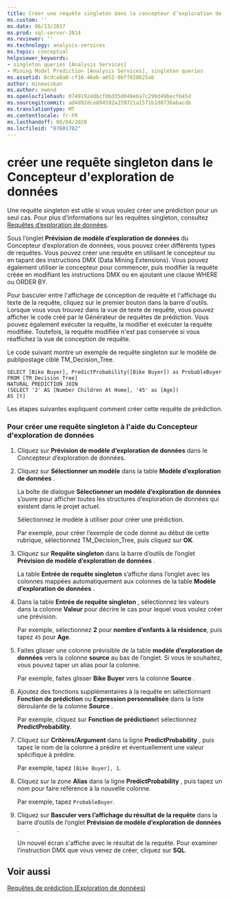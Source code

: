 ```yaml
---
title: Créer une requête singleton dans le concepteur d’exploration de données | Microsoft Docs
ms.custom: ''
ms.date: 06/13/2017
ms.prod: sql-server-2014
ms.reviewer: ''
ms.technology: analysis-services
ms.topic: conceptual
helpviewer_keywords:
- singleton queries [Analysis Services]
- Mining Model Prediction [Analysis Services], singleton queries
ms.assetid: 6cdca8a0-cf16-46eb-a652-0bff820625ab
author: minewiskan
ms.author: owend
ms.openlocfilehash: 07491924dbcf0bd35d049e6a7c290d49becfb45d
ms.sourcegitcommit: ad4d92dce894592a259721a1571b1d8736abacdb
ms.translationtype: MT
ms.contentlocale: fr-FR
ms.lasthandoff: 08/04/2020
ms.locfileid: "87601782"
---
```

# <a name="create-a-singleton-query-in-the-data-mining-designer"></a>créer une requête singleton dans le Concepteur d'exploration de données
  Une requête singleton est utile si vous voulez créer une prédiction pour un seul cas. Pour plus d’informations sur les requêtes singleton, consultez [Requêtes d’exploration de données](data-mining-queries.md).  
  
 Sous l’onglet **Prévision de modèle d’exploration de données** du Concepteur d’exploration de données, vous pouvez créer différents types de requêtes. Vous pouvez créer une requête en utilisant le concepteur ou en tapant des instructions DMX (Data Mining Extensions). Vous pouvez également utiliser le concepteur pour commencer, puis modifier la requête créée en modifiant les instructions DMX ou en ajoutant une clause WHERE ou ORDER BY.  
  
 Pour basculer entre l'affichage de conception de requête et l'affichage du texte de la requête, cliquez sur le premier bouton dans la barre d'outils. Lorsque vous vous trouvez dans la vue de texte de requête, vous pouvez afficher le code créé par le Générateur de requêtes de prédiction. Vous pouvez également exécuter la requête, la modifier et exécuter la requête modifiée. Toutefois, la requête modifiée n'est pas conservée si vous réaffichez la vue de conception de requête.  
  
 Le code suivant montre un exemple de requête singleton sur le modèle de publipostage ciblé TM_Decision_Tree.  
  
```  
SELECT [Bike Buyer], PredictProbability([Bike Buyer]) as ProbableBuyer  
FROM [TM_Decision_Tree]  
NATURAL PREDICTION JOIN  
(SELECT '2' AS [Number Children At Home], '45' as [Age])  
AS [t]  
```  
  
 Les étapes suivantes expliquent comment créer cette requête de prédiction.  
  
### <a name="to-create-a-singleton-query-by-using-the-data-mining-designer"></a>Pour créer une requête singleton à l'aide du Concepteur d'exploration de données  
  
1.  Cliquez sur **Prévision de modèle d’exploration de données** dans le Concepteur d’exploration de données.  
  
2.  Cliquez sur **Sélectionner un modèle** dans la table **Modèle d’exploration de données** .  
  
     La boîte de dialogue **Sélectionner un modèle d’exploration de données** s’ouvre pour afficher toutes les structures d’exploration de données qui existent dans le projet actuel.  
  
     Sélectionnez le modèle à utiliser pour créer une prédiction.  
  
     Par exemple, pour créer l’exemple de code donné au début de cette rubrique, sélectionnez TM_Decision_Tree, puis cliquez sur **OK**.  
  
3.  Cliquez sur **Requête singleton** dans la barre d’outils de l’onglet **Prévision de modèle d’exploration de données** .  
  
     La table **Entrée de requête singleton** s’affiche dans l’onglet avec les colonnes mappées automatiquement aux colonnes de la table **Modèle d’exploration de données** .  
  
4.  Dans la table **Entrée de requête singleton** , sélectionnez les valeurs dans la colonne **Valeur** pour décrire le cas pour lequel vous voulez créer une prévision.  
  
     Par exemple, sélectionnez **2** pour **nombre d’enfants à la résidence**, puis tapez `45` pour **Age**.  
  
5.  Faites glisser une colonne prévisible de la table **modèle d’exploration de données** vers la colonne **source** au bas de l’onglet. Si vous le souhaitez, vous pouvez taper un alias pour la colonne.  
  
     Par exemple, faites glisser **Bike Buyer** vers la colonne **Source** .  
  
6.  Ajoutez des fonctions supplémentaires à la requête en sélectionnant **Fonction de prédiction** ou **Expression personnalisée** dans la liste déroulante de la colonne **Source** .  
  
     Par exemple, cliquez sur **Fonction de prédiction**et sélectionnez **PredictProbability**.  
  
7.  Cliquez sur **Critères/Argument** dans la ligne **PredictProbability** , puis tapez le nom de la colonne à prédire et éventuellement une valeur spécifique à prédire.  
  
     Par exemple, tapez `[Bike Buyer], 1`.  
  
8.  Cliquez sur la zone **Alias** dans la ligne **PredictProbability** , puis tapez un nom pour faire référence à la nouvelle colonne.  
  
     Par exemple, tapez `ProbableBuyer`.  
  
9. Cliquez sur **Basculer vers l’affichage du résultat de la requête** dans la barre d’outils de l’onglet **Prévision de modèle d’exploration de données** .  
  
     Un nouvel écran s'affiche avec le résultat de la requête. Pour examiner l’instruction DMX que vous venez de créer, cliquez sur **SQL**.  
  
## <a name="see-also"></a>Voir aussi  
 [Requêtes de prédiction &#40;Exploration de données&#41;](prediction-queries-data-mining.md)  
  
  
